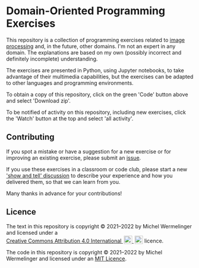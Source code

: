 # Domain-Oriented Programming Exercises
This repository is a collection of programming exercises related to
[image processing](images/README.md) and, in the future, other domains.
I'm not an expert in any domain. The explanations are based on my own
(possibly incorrect and definitely incomplete) understanding.

The exercises are presented in Python, using Jupyter notebooks,
to take advantage of their multimedia capabilities, but the exercises
can be adapted to other languages and programming environments.

To obtain a copy of this repository, click on the green 'Code' button above
and select 'Download zip'.

To be notified of activity on this repository, including new exercises,
click the 'Watch' button at the top and select 'all activity'.

## Contributing
If you spot a mistake or have a suggestion for a new exercise
or for improving an existing exercise, please submit an
[issue](https://github.com/mwermelinger/doper/issues).

If you use these exercises in a classroom or code club, please start a new
['show and tell' discussion](https://github.com/mwermelinger/doper/discussions/categories/show-and-tell)
to describe your experience and how you delivered them,
so that we can learn from you.

Many thanks in advance for your contributions!

## Licence
<p xmlns:cc="http://creativecommons.org/ns#"
xmlns:dct="http://purl.org/dc/terms/">
<span property="dct:title">The text in this repository</span> is copyright
© 2021–2022 by <span property="cc:attributionName">Michel Wermelinger</span>
and licensed under a
<a href="http://creativecommons.org/licenses/by/4.0/?ref=chooser-v1"
target="_blank" rel="license noopener noreferrer"
style="display:inline-block;">Creative Commons Attribution 4.0 International
<img style="height:22px!important;margin-left:3px;vertical-align:text-bottom;"
src="https://mirrors.creativecommons.org/presskit/icons/cc.svg?ref=chooser-v1">
<img style="height:22px!important;margin-left:3px;vertical-align:text-bottom;"
src="https://mirrors.creativecommons.org/presskit/icons/by.svg?ref=chooser-v1">
</a> licence.</p>

The code in this repository is copyright © 2021–2022 by Michel Wermelinger
and licensed under an [MIT Licence](LICENSE.txt).
